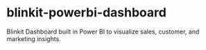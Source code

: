 # blinkit-powerbi-dashboard
Blinkit Dashboard built in Power BI to visualize sales, customer, and marketing insights.

